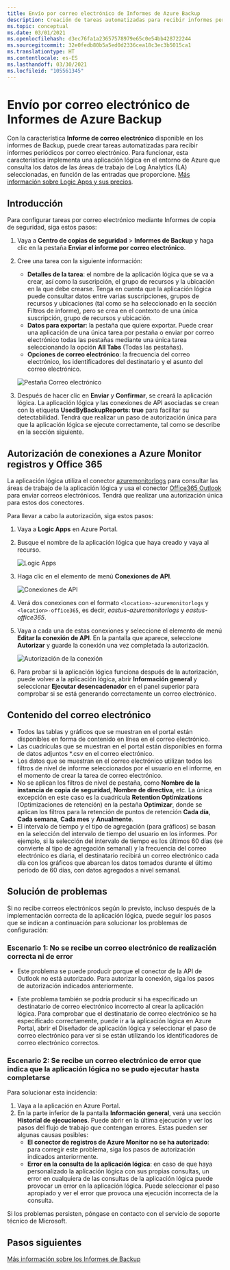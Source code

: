 ```yaml
---
title: Envío por correo electrónico de Informes de Azure Backup
description: Creación de tareas automatizadas para recibir informes periódicos por correo electrónico
ms.topic: conceptual
ms.date: 03/01/2021
ms.openlocfilehash: d3ec76fa1a23657578979e65c0e54bb428722244
ms.sourcegitcommit: 32e0fedb80b5a5ed0d2336cea18c3ec3b5015ca1
ms.translationtype: HT
ms.contentlocale: es-ES
ms.lasthandoff: 03/30/2021
ms.locfileid: "105561345"
---
```

# <a name="email-azure-backup-reports"></a>Envío por correo electrónico de Informes de Azure Backup

Con la característica **Informe de correo electrónico** disponible en los informes de Backup, puede crear tareas automatizadas para recibir informes periódicos por correo electrónico. Para funcionar, esta característica implementa una aplicación lógica en el entorno de Azure que consulta los datos de las áreas de trabajo de Log Analytics (LA) seleccionadas, en función de las entradas que proporcione. [Más información sobre Logic Apps y sus precios](https://azure.microsoft.com/pricing/details/logic-apps/).

## <a name="getting-started"></a>Introducción

Para configurar tareas por correo electrónico mediante Informes de copia de seguridad, siga estos pasos:

1.  Vaya a **Centro de copias de seguridad** > **Informes de Backup** y haga clic en la pestaña **Enviar el informe por correo electrónico**.
2.  Cree una tarea con la siguiente información:
    * **Detalles de la tarea**: el nombre de la aplicación lógica que se va a crear, así como la suscripción, el grupo de recursos y la ubicación en la que debe crearse. Tenga en cuenta que la aplicación lógica puede consultar datos entre varias suscripciones, grupos de recursos y ubicaciones (tal como se ha seleccionado en la sección Filtros de informe), pero se crea en el contexto de una única suscripción, grupo de recursos y ubicación.
    * **Datos para exportar**: la pestaña que quiere exportar. Puede crear una aplicación de una única tarea por pestaña o enviar por correo electrónico todas las pestañas mediante una única tarea seleccionando la opción **All Tabs** (Todas las pestañas).
    * **Opciones de correo electrónico**: la frecuencia del correo electrónico, los identificadores del destinatario y el asunto del correo electrónico.

    ![Pestaña Correo electrónico](./media/backup-azure-configure-backup-reports/email-tab.png)

3.  Después de hacer clic en **Enviar** y **Confirmar**, se creará la aplicación lógica. La aplicación lógica y las conexiones de API asociadas se crean con la etiqueta **UsedByBackupReports: true** para facilitar su detectabilidad. Tendrá que realizar un paso de autorización única para que la aplicación lógica se ejecute correctamente, tal como se describe en la sección siguiente.

## <a name="authorize-connections-to-azure-monitor-logs-and-office-365"></a>Autorización de conexiones a Azure Monitor registros y Office 365

La aplicación lógica utiliza el conector [azuremonitorlogs](/connectors/azuremonitorlogs/) para consultar las áreas de trabajo de la aplicación lógica y usa el conector [Office365 Outlook](/connectors/office365connector/) para enviar correos electrónicos. Tendrá que realizar una autorización única para estos dos conectores. 
 
Para llevar a cabo la autorización, siga estos pasos:

1.  Vaya a **Logic Apps** en Azure Portal.
2.  Busque el nombre de la aplicación lógica que haya creado y vaya al recurso.

    ![Logic Apps](./media/backup-azure-configure-backup-reports/logic-apps.png)

3.  Haga clic en el elemento de menú **Conexiones de API**.

    ![Conexiones de API](./media/backup-azure-configure-backup-reports/api-connections.png)

4.  Verá dos conexiones con el formato `<location>-azuremonitorlogs` y `<location>-office365`, es decir, _eastus-azuremonitorlogs_ y _eastus-office365_.
5.  Vaya a cada una de estas conexiones y seleccione el elemento de menú **Editar la conexión de API**. En la pantalla que aparece, seleccione **Autorizar** y guarde la conexión una vez completada la autorización.

    ![Autorización de la conexión](./media/backup-azure-configure-backup-reports/authorize-connections.png)

6.  Para probar si la aplicación lógica funciona después de la autorización, puede volver a la aplicación lógica, abrir **Información general** y seleccionar **Ejecutar desencadenador** en el panel superior para comprobar si se está generando correctamente un correo electrónico.

## <a name="contents-of-the-email"></a>Contenido del correo electrónico

* Todos las tablas y gráficos que se muestran en el portal están disponibles en forma de contenido en línea en el correo electrónico.
* Las cuadrículas que se muestran en el portal están disponibles en forma de datos adjuntos *.csv en el correo electrónico.
* Los datos que se muestran en el correo electrónico utilizan todos los filtros de nivel de informe seleccionados por el usuario en el informe, en el momento de crear la tarea de correo electrónico.
* No se aplican los filtros de nivel de pestaña, como **Nombre de la instancia de copia de seguridad**, **Nombre de directiva**, etc. La única excepción en este caso es la cuadrícula **Retention Optimizations** (Optimizaciones de retención) en la pestaña **Optimizar**, donde se aplican los filtros para la retención de puntos de retención **Cada día**, **Cada semana**, **Cada mes** y **Anualmente**.
* El intervalo de tiempo y el tipo de agregación (para gráficos) se basan en la selección del intervalo de tiempo del usuario en los informes. Por ejemplo, si la selección del intervalo de tiempo es los últimos 60 días (se convierte al tipo de agregación semanal) y la frecuencia del correo electrónico es diaria, el destinatario recibirá un correo electrónico cada día con los gráficos que abarcan los datos tomados durante el último período de 60 días, con datos agregados a nivel semanal.

## <a name="troubleshooting-issues"></a>Solución de problemas

Si no recibe correos electrónicos según lo previsto, incluso después de la implementación correcta de la aplicación lógica, puede seguir los pasos que se indican a continuación para solucionar los problemas de configuración:

### <a name="scenario-1-receiving-neither-a-successful-email-nor-an-error-email"></a>Escenario 1: No se recibe un correo electrónico de realización correcta ni de error

* Este problema se puede producir porque el conector de la API de Outlook no está autorizado. Para autorizar la conexión, siga los pasos de autorización indicados anteriormente.

* Este problema también se podría producir si ha especificado un destinatario de correo electrónico incorrecto al crear la aplicación lógica. Para comprobar que el destinatario de correo electrónico se ha especificado correctamente, puede ir a la aplicación lógica en Azure Portal, abrir el Diseñador de aplicación lógica y seleccionar el paso de correo electrónico para ver si se están utilizando los identificadores de correo electrónico correctos.

### <a name="scenario-2-receiving-an-error-email-that-says-that-the-logic-app-failed-to-execute-to-completion"></a>Escenario 2: Se recibe un correo electrónico de error que indica que la aplicación lógica no se pudo ejecutar hasta completarse

Para solucionar esta incidencia:
1.  Vaya a la aplicación en Azure Portal.
2.  En la parte inferior de la pantalla **Información general**, verá una sección **Historial de ejecuciones**. Puede abrir en la última ejecución y ver los pasos del flujo de trabajo que contengan errores. Estas pueden ser algunas causas posibles:
    * **El conector de registros de Azure Monitor no se ha autorizado**: para corregir este problema, siga los pasos de autorización indicados anteriormente.
    * **Error en la consulta de la aplicación lógica**: en caso de que haya personalizado la aplicación lógica con sus propias consultas, un error en cualquiera de las consultas de la aplicación lógica puede provocar un error en la aplicación lógica. Puede seleccionar el paso apropiado y ver el error que provoca una ejecución incorrecta de la consulta.

Si los problemas persisten, póngase en contacto con el servicio de soporte técnico de Microsoft.

## <a name="next-steps"></a>Pasos siguientes
[Más información sobre los Informes de Backup](./configure-reports.md)
